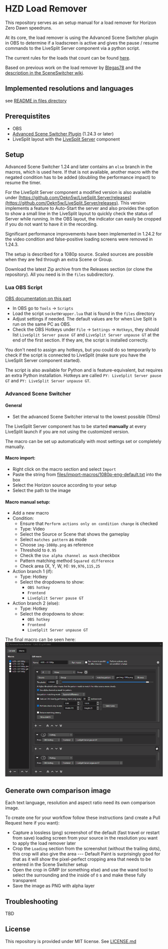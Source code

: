 # HZD Load Remover

This repository serves as an setup manual for a load remover for Horizon Zero Dawn speedruns.

At its core, the load remover is using the Advanced Scene Switcher plugin in OBS to determine if a loadscreen is active and gives the pause / resume commands to the LiveSplit Server component via a python script.

The current rules for the loads that count can be found [here](https://www.speedrun.com/hzd/guides/6atmp).

Based on previous work on the load remover by [Blegas78](https://github.com/blegas78/autoSplitters) and the [description in the SceneSwitcher wiki](https://github.com/WarmUpTill/SceneSwitcher/wiki/Activate-overlay-to-hide-parts-of-the-screen).

## Implemented resolutions and languages

see [README in files directory](./files)

## Prerequistites
* OBS
* [Advanced Scene Switcher Plugin](https://github.com/WarmUpTill/SceneSwitcher/) (1.24.3 or later)
* LiveSplit layout with the [LiveSplit Server](https://github.com/LiveSplit/LiveSplit.Server#install) component

## Setup
Advanced Scene Switcher 1.24 and later contains an `else` branch in the macros, which is used here. If that is not available, another macro with the negated condition has to be added (doubling the performance impact) to resume the timer.

For the LiveSplit Server component a modified version is also available under [https://github.com/Oekn5w/LiveSplit.Server/releases](https://github.com/Oekn5w/LiveSplit.Server/releases). This version implements a feature to Auto-Start the server and also provides the option to show a small line in the LiveSplit layout to quickly check the status of Server while running. In the OBS layout, the indicator can easily be cropped if you do not want to have it in the recording.

Significant performance improvements have been implemented in 1.24.2 for the video condition and false-positive loading screens were removed in 1.24.3.

The setup is described for a 1080p source. Scaled sources are possible when they are fed through an extra Scene or Group.

Download the latest Zip archive from the Releases section (or clone the repository). All you need is in the `files` subdirectory.

### Lua OBS Script

[OBS documentation on this part](https://obsproject.com/wiki/Getting-Started-With-OBS-Scripting)
* In OBS go to `Tools` -> `Scripts`
* Load the script `socketWrapper.lua` that is found in the `files` directory
* Adjust settings if needed. The default values are for when Live Split is run on the same PC as OBS.
* Check the OBS Hotkeys under `File` -> `Settings` -> `Hotkeys`, they should list `LiveSplit Server pause GT` and `LiveSplit Server unpause GT` at the end of the first section. If they are, the script is installed correctly.

You don't need to assign any hotkeys, but you could do so temporarily to check if the script is connected to LiveSplit (make sure you have the LiveSplit Server component started).

The script is also available for Python and is feature-equivalent, but requires an extra Python installation. Hotkeys are called `PY: LiveSplit Server pause GT` and `PY: LiveSplit Server unpause GT`.

### Advanced Scene Switcher

#### General
* Set the advanced Scene Switcher interval to the lowest possible (10ms)

The LiveSplit Server component has to be started __manually__ at every LiveSplit launch if you are not using the customized version.

The macro can be set up automatically with most settings set or completely manually.

#### Macro import:
* Right click on the macro section and select `Import`
* Paste the string from [files/import-macros/1080p-eng-default.txt](files/import-macros/1080p-eng-default.txt) into the box
* Select the Horizon source according to your setup
* Select the path to the image 

#### Macro manual setup:
* Add a new macro
* Condition:
  * Ensure that `Perform actions only on condition change` is checked
  * Type: Video
  * Select the Source or Scene that shows the gameplay
  * Select `matches pattern` as mode
  * Choose `img-1080p.png` as reference
  * Threshold to `0.95`
  * Check the `Use alpha channel as mask` checkbox
  * Pattern matching method `Squared difference`
  * Check area (X, Y, W, H): `99,976,115,25`
* Action branch 1 (if):
  * Type: Hotkey
  * Select the dropdowns to show:
    * `OBS hotkey`
    * `Frontend`
    * `LiveSplit Server pause GT`
* Action branch 2 (else):
  * Type: Hotkey
  * Select the dropdowns to show:
    * `OBS hotkey`
    * `Frontend`
    * `LiveSplit Server unpause GT`

The final macro can be seen here:
![macro setup](./dev-resources/adv-setup.png)

## Generate own comparison image

Each text language, resolution and aspect ratio need its own comparison image.

To create one for your workflow follow these instructions (and create a Pull Request here if you want):

* Capture a lossless (png) screenshot of the default (fast travel or restart from save) loading screen from your source in the resolution you want to apply the load remover later
* Crop the `Loading` section from the screenshot (without the trailing dots), this crop will also give the area --- Default Paint is surprisingly good for that as it will show the pixel-perfect cropping area that needs to be entered in the Scene Switcher setup
* Open the crop in GIMP (or something else) and use the wand tool to select the surrounding and the inside of `O` s and make these fully transparent
* Save the image as PNG with alpha layer

## Troubleshooting

TBD

## License

This repository is provided under MIT license. See [LICENSE.md](/LICENSE.md)
